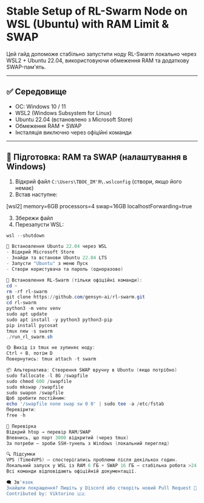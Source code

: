 # Stable Setup of RL-Swarm Node on WSL (Ubuntu) with RAM Limit & SWAP

Цей гайд допоможе стабільно запустити ноду RL-Swarm локально через WSL2 + Ubuntu 22.04, використовуючи обмеження RAM та додаткову SWAP-пам'ять.

---

## ✅ Середовище

- ОС: Windows 10 / 11
- WSL2 (Windows Subsystem for Linux)
- Ubuntu 22.04 (встановлено з Microsoft Store)
- Обмеження RAM + SWAP
- Інсталяція виключно через офіційні команди

---

## 🧰 Підготовка: RAM та SWAP (налаштування в Windows)

1. Відкрий файл `C:\Users\ТВОЄ_ІМ'Я\.wslconfig` (створи, якщо його немає)
2. Встав наступне:

[wsl2]
memory=6GB
processors=4
swap=16GB
localhostForwarding=true

3. Збережи файл
4. Перезапусти WSL:
```powershell
wsl --shutdown

🐧 Встановлення Ubuntu 22.04 через WSL
- Відкрий Microsoft Store
- Знайди та встанови Ubuntu 22.04 LTS
- Запусти "Ubuntu" з меню Пуск
- Створи користувача та пароль (одноразово)

🚀 Встановлення RL-Swarm (тільки офіційні команди):
cd ~
rm -rf rl-swarm
git clone https://github.com/gensyn-ai/rl-swarm.git
cd rl-swarm
python3 -m venv venv
sudo apt update
sudo apt install -y python3 python3-pip
pip install pycosat
tmux new -s swarm
./run_rl_swarm.sh

🟡 Вихід із tmux не зупиняє ноду:
Ctrl + B, потім D
Повернутись: tmux attach -t swarm

📦 Альтернатива: Створення SWAP вручну в Ubuntu (якщо потрібно)
sudo fallocate -l 8G /swapfile
sudo chmod 600 /swapfile
sudo mkswap /swapfile
sudo swapon /swapfile
Щоб зробити постійним:
echo '/swapfile none swap sw 0 0' | sudo tee -a /etc/fstab
Перевірити:
free -h

🧪 Перевірка
Відкрий htop → перевір RAM/SWAP
Впевнись, що порт 3000 відкритий (через tmux)
За потреби — зроби SSH-тунель з Windows (локальний перегляд)

🔍 Підсумки
VPS (Time4VPS) — спостерігались проблеми після декількох годин.
Локальний запуск у WSL із RAM 6 ГБ + SWAP 16 ГБ — стабільна робота >24 годин.
Всі команди відповідають офіційній документації.

🗨️ Зв'язок
Знайшли покращення? Пишіть у Discord або створіть новий Pull Request 🙌
Contributed by: Viktorino 🇺🇦
